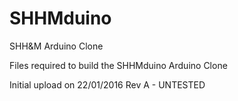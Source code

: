 # SHHMduino
SHH&amp;M Arduino Clone

Files required to build the SHHMduino Arduino Clone

Initial upload on 22/01/2016 Rev A - UNTESTED
